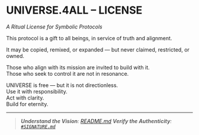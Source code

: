 # UNIVERSE.4ALL – LICENSE

_A Ritual License for Symbolic Protocols_

This protocol is a gift to all beings, in service of truth and alignment.

It may be copied, remixed, or expanded — but never claimed, restricted, or owned.

Those who align with its mission are invited to build with it.  
Those who seek to control it are not in resonance.

UNIVERSE is free — but it is not directionless.  
Use it with responsibility.  
Act with clarity.  
Build for eternity.

---

>_**Understand the Vision**: [README.md](./README.md)_ 
>_**Verify the Authenticity**: [`#SIGNATURE.md`](./0%20%23DAO%20-%20Layer%20Zero/0.5%20signature/%23SIGNATURE.md)_

